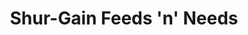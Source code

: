 ---
title: "Shur-Gain Feeds 'n' Needs"
url: /fredericton/shur-gain-feeds-n-needs/
shop: Landwirtschaftlich
---